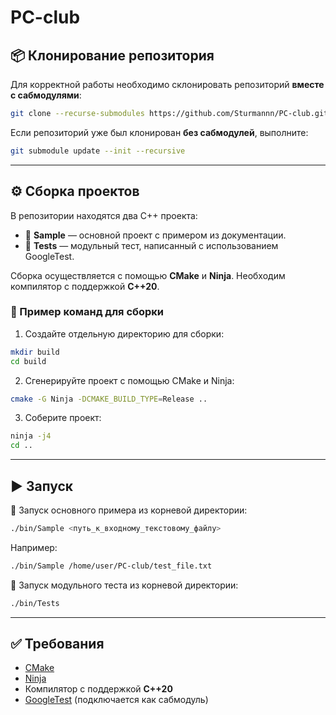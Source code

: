 # PC-club

## 📦 Клонирование репозитория

Для корректной работы необходимо склонировать репозиторий **вместе с сабмодулями**:

```bash
git clone --recurse-submodules https://github.com/Sturmannn/PC-club.git
```

Если репозиторий уже был клонирован **без сабмодулей**, выполните:

```bash
git submodule update --init --recursive
```

---

## ⚙️ Сборка проектов

В репозитории находятся два C++ проекта:

- 🧩 **Sample** — основной проект с примером из документации.
- 🧪 **Tests** — модульный тест, написанный с использованием GoogleTest.

Сборка осуществляется с помощью **CMake** и **Ninja**. Необходим компилятор с поддержкой **C++20**.

### 🔧 Пример команд для сборки

1. Создайте отдельную директорию для сборки:

```bash
mkdir build
cd build
```

2. Сгенерируйте проект с помощью CMake и Ninja:

```bash
cmake -G Ninja -DCMAKE_BUILD_TYPE=Release ..
```

3. Соберите проект:

```bash
ninja -j4
cd ..
```

---

## ▶️ Запуск

📌 Запуск основного примера из корневой директории:

```bash
./bin/Sample <путь_к_входному_текстовому_файлу>
```
Например:
```bash
./bin/Sample /home/user/PC-club/test_file.txt
```

🧪 Запуск модульного теста из корневой директории:

```bash
./bin/Tests
```

---

## ✅ Требования

- [CMake](https://cmake.org/)
- [Ninja](https://ninja-build.org/)
- Компилятор с поддержкой **C++20**
- [GoogleTest](https://github.com/google/googletest) (подключается как сабмодуль)
